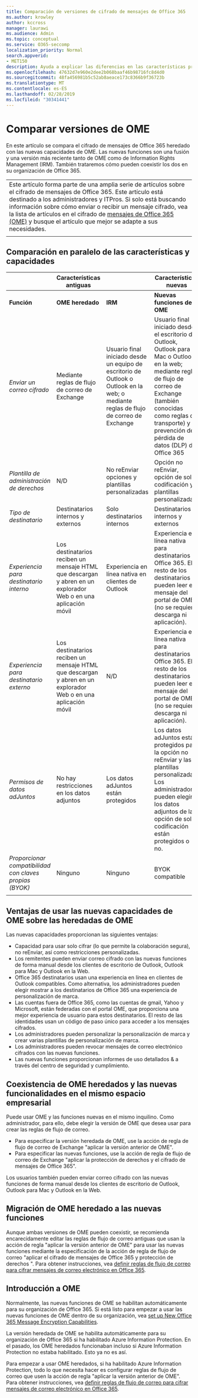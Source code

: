 ```yaml
---
title: Comparación de versiones de cifrado de mensajes de Office 365
ms.author: krowley
author: kccross
manager: laurawi
ms.audience: Admin
ms.topic: conceptual
ms.service: O365-seccomp
localization_priority: Normal
search.appverid:
- MET150
description: Ayuda a explicar las diferencias en las características proporcionadas con diferentes versiones del cifrado de mensajes de Office 365, así como la forma en que los dos continúan funcionando.
ms.openlocfilehash: 47632d7e960e2dee2b068baaf46b98716fc8d4d0
ms.sourcegitcommit: 48fa456981b5c52ab8aeace173c8366b9f36723b
ms.translationtype: MT
ms.contentlocale: es-ES
ms.lasthandoff: 02/28/2019
ms.locfileid: "30341441"
---
```

# <a name="compare-versions-of-ome"></a>Comparar versiones de OME

En este artículo se compara el cifrado de mensajes de Office 365 heredado con las nuevas capacidades de OME. Las nuevas funciones son una fusión y una versión más reciente tanto de OME como de Information Rights Management (IRM). También trataremos cómo pueden coexistir los dos en su organización de Office 365.

||
|:-----|
|Este artículo forma parte de una amplia serie de artículos sobre el cifrado de mensajes de Office 365. Este artículo está destinado a los administradores y ITPros. Si solo está buscando información sobre cómo enviar o recibir un mensaje cifrado, vea la lista de artículos en el cifrado de [mensajes de Office 365 (OME)](ome.md) y busque el artículo que mejor se adapte a sus necesidades. |
||

## <a name="side-by-side-comparison-of-features-and-capabilities"></a>Comparación en paralelo de las características y capacidades

|                                   |Características antiguas       |                   |Características nuevas              |
|-----------------------------------|-------------------|-------------------|--------------------------|
|**Función**                     | **OME heredado**    | **IRM**           | **Nuevas funciones de OME** |
|*Enviar un correo cifrado*        |Mediante reglas de flujo de correo de Exchange|Usuario final iniciado desde un equipo de escritorio de Outlook o Outlook en la web; o mediante reglas de flujo de correo de Exchange|Usuario final iniciado desde el escritorio de Outlook, Outlook para Mac o Outlook en la web; mediante reglas de flujo de correo de Exchange (también conocidas como reglas de transporte) y la prevención de pérdida de datos (DLP) de Office 365|
|*Plantilla de administración de derechos*       |   N/D      |No reEnviar opciones y plantillas personalizadas|Opción no reEnviar, opción de solo codificación y plantillas personalizadas|
|*Tipo de destinatario*                   |Destinatarios internos y externos|Solo destinatarios internos         |Destinatarios internos y externos|
|*Experiencia para destinatario interno*|Los destinatarios reciben un mensaje HTML que descargan y abren en un explorador Web o en una aplicación móvil|Experiencia en línea nativa en clientes de Outlook|Experiencia en línea nativa para destinatarios de Office 365. El resto de los destinatarios pueden leer el mensaje del portal de OME (no se requiere descarga ni aplicación).|
|*Experiencia para destinatario externo*|Los destinatarios reciben un mensaje HTML que descargan y abren en un explorador Web o en una aplicación móvil|N/D|Experiencia en línea nativa para destinatarios de Office 365. El resto de los destinatarios pueden leer el mensaje del portal de OME (no se requiere descarga ni aplicación).|
|*Permisos de datos adJuntos*           |No hay restricciones en los datos adjuntos|Los datos adJuntos están protegidos|Los datos adJuntos están protegidos para la opción no reEnviar y las plantillas personalizadas. Los administradores pueden elegir si los datos adjuntos de la opción de solo codificación están protegidos o no.|
|*Proporcionar compatibilidad con claves propias (BYOK)*|Ninguno                |Ninguno               |BYOK compatible          |
||

## <a name="advantages-of-using-the-new-ome-capabilities-over-legacy-ome"></a>Ventajas de usar las nuevas capacidades de OME sobre las heredadas de OME

Las nuevas capacidades proporcionan las siguientes ventajas:

- Capacidad para usar solo cifrar (lo que permite la colaboración segura), no reEnviar, así como restricciones personalizadas.
- Los remitentes pueden enviar correo cifrado con las nuevas funciones de forma manual desde los clientes de escritorio de Outlook, Outlook para Mac y Outlook en la Web.
- Office 365 destinatarios usan una experiencia en línea en clientes de Outlook compatibles. Como alternativa, los administradores pueden elegir mostrar a los destinatarios de Office 365 una experiencia de personalización de marca.
- Las cuentas fuera de Office 365, como las cuentas de gmail, Yahoo y Microsoft, están federadas con el portal OME, que proporciona una mejor experiencia de usuario para estos destinatarios. El resto de las identidades usan un código de paso único para acceder a los mensajes cifrados.
- Los administradores pueden personalizar la personalización de marca y crear varias plantillas de personalización de marca.
- Los administradores pueden revocar mensajes de correo electrónico cifrados con las nuevas funciones.
- Las nuevas funciones proporcionan informes de uso detallados &amp; a través del centro de seguridad y cumplimiento.

## <a name="coexistence-of-legacy-ome-and-the-new-capabilities-in-the-same-tenant"></a>Coexistencia de OME heredados y las nuevas funcionalidades en el mismo espacio empresarial

Puede usar OME y las funciones nuevas en el mismo inquilino. Como administrador, para ello, debe elegir la versión de OME que desea usar para crear las reglas de flujo de correo.

- Para especificar la versión heredada de OME, use la acción de regla de flujo de correo de Exchange "aplicar la versión anterior de OME".
- Para especificar las nuevas funciones, use la acción de regla de flujo de correo de Exchange "aplicar la protección de derechos y el cifrado de mensajes de Office 365".

Los usuarios también pueden enviar correo cifrado con las nuevas funciones de forma manual desde los clientes de escritorio de Outlook, Outlook para Mac y Outlook en la Web.

## <a name="migrating-from-legacy-ome-to-the-new-capabilities"></a>Migración de OME heredado a las nuevas funciones

Aunque ambas versiones de OME pueden coexistir, se recomienda encarecidamente editar las reglas de flujo de correo antiguas que usan la acción de regla "aplicar la versión anterior de OME" para usar las nuevas funciones mediante la especificación de la acción de regla de flujo de correo "aplicar el cifrado de mensajes de Office 365 y protección de derechos ". Para obtener instrucciones, vea [definir reglas de flujo de correo para cifrar mensajes de correo electrónico en Office 365](define-mail-flow-rules-to-encrypt-email.md).

## <a name="getting-started-with-ome"></a>Introducción a OME

Normalmente, las nuevas funciones de OME se habilitan automáticamente para su organización de Office 365. Si está listo para empezar a usar las nuevas funciones de OME dentro de su organización, vea [set up New Office 365 Message Encryption Capabilities](set-up-new-message-encryption-capabilities.md).

La versión heredada de OME se habilita automáticamente para su organización de Office 365 si ha habilitado Azure Information Protection. En el pasado, los OME heredados funcionaban incluso si Azure Information Protection no estaba habilitado. Esto ya no es así.

Para empezar a usar OME heredados, si ha habilitado Azure Information Protection, todo lo que necesita hacer es configurar reglas de flujo de correo que usen la acción de regla "aplicar la versión anterior de OME". Para obtener instrucciones, vea [definir reglas de flujo de correo para cifrar mensajes de correo electrónico en Office 365](define-mail-flow-rules-to-encrypt-email.md).